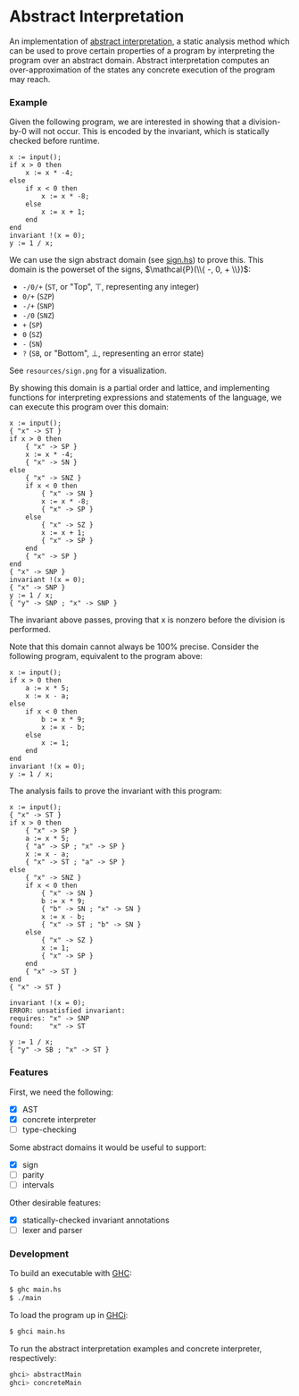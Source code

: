 # Abstract Interpretation

An implementation of [abstract interpretation](https://en.wikipedia.org/wiki/Abstract_interpretation),
a static analysis method which can be used to prove certain properties of a
program by interpreting the program over an abstract domain. Abstract
interpretation computes an over-approximation of the states any concrete
execution of the program may reach.

### Example

Given the following program, we are interested in showing that a division-by-0
will not occur. This is encoded by the invariant, which is statically checked
before runtime.

```
x := input();
if x > 0 then
    x := x * -4;
else
    if x < 0 then
        x := x * -8;
    else
        x := x + 1;
    end
end
invariant !(x = 0);
y := 1 / x;
```

We can use the sign abstract domain (see [sign.hs](https://github.com/jdpmk/abstract-interpretation/blob/master/sign.hs))
to prove this. This domain is the powerset of the signs, $\mathcal{P}(\\{ -, 0, + \\})$:
- `-/0/+` (`ST`, or "Top", $\top$, representing any integer)
- `0/+`   (`SZP`)
- `-/+`   (`SNP`)
- `-/0`   (`SNZ`)
- `+`     (`SP`)
- `0`     (`SZ`)
- `-`     (`SN`)
- `?`     (`SB`, or "Bottom", $\bot$, representing an error state)

See `resources/sign.png` for a visualization.

By showing this domain is a partial order and lattice, and implementing
functions for interpreting expressions and statements of the language, we can
execute this program over this domain:

```
x := input();
{ "x" -> ST }
if x > 0 then
    { "x" -> SP }
    x := x * -4;
    { "x" -> SN }
else
    { "x" -> SNZ }
    if x < 0 then
        { "x" -> SN }
        x := x * -8;
        { "x" -> SP }
    else
        { "x" -> SZ }
        x := x + 1;
        { "x" -> SP }
    end
    { "x" -> SP }
end
{ "x" -> SNP }
invariant !(x = 0);
{ "x" -> SNP }
y := 1 / x;
{ "y" -> SNP ; "x" -> SNP }
```

The invariant above passes, proving that x is nonzero before the division
is performed.

Note that this domain cannot always be 100% precise. Consider the following
program, equivalent to the program above:

```
x := input();
if x > 0 then
    a := x * 5;
    x := x - a;
else
    if x < 0 then
        b := x * 9;
        x := x - b;
    else
        x := 1;
    end
end
invariant !(x = 0);
y := 1 / x;
```

The analysis fails to prove the invariant with this program:

```
x := input();
{ "x" -> ST }
if x > 0 then
    { "x" -> SP }
    a := x * 5;
    { "a" -> SP ; "x" -> SP }
    x := x - a;
    { "x" -> ST ; "a" -> SP }
else
    { "x" -> SNZ }
    if x < 0 then
        { "x" -> SN }
        b := x * 9;
        { "b" -> SN ; "x" -> SN }
        x := x - b;
        { "x" -> ST ; "b" -> SN }
    else
        { "x" -> SZ }
        x := 1;
        { "x" -> SP }
    end
    { "x" -> ST }
end
{ "x" -> ST }

invariant !(x = 0);
ERROR: unsatisfied invariant:
requires: "x" -> SNP
found:    "x" -> ST

y := 1 / x;
{ "y" -> SB ; "x" -> ST }
```

### Features

First, we need the following:
- [x] AST
- [x] concrete interpreter
- [ ] type-checking

Some abstract domains it would be useful to support:
- [x] sign
- [ ] parity
- [ ] intervals

Other desirable features:
- [X] statically-checked invariant annotations
- [ ] lexer and parser

### Development

To build an executable with [GHC](https://www.haskell.org/ghc/):

```sh
$ ghc main.hs
$ ./main
```

To load the program up in [GHCi](https://wiki.haskell.org/GHC/GHCi):

```sh
$ ghci main.hs
```

To run the abstract interpretation examples and concrete interpreter,
respectively:

```sh
ghci> abstractMain
ghci> concreteMain
```

